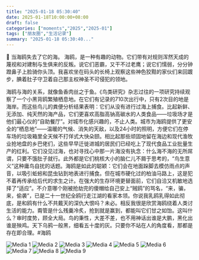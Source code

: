 ```yaml
---
title: "2025-01-18 05:30:40"
date: 2025-01-18T10:00:00+08:00
draft: false
categories: ["moments","2025","2025-01"]
tags: ["朋友圈","生活记录"]
summary: "2025-01-18 05:30:40..."
---
```


🍟 当海鸥失去了它的海。
​
​海鸥，是一种有趣的动物。它们带有对规则浑然天成的蔑视和对建制与生俱来的反叛。说它们恶霸，又干不过老鹰；说它们懦弱，分分钟蹬鼻子上脸骑你头顶。我喜欢坐在码头的长椅上观察这些神色狡黠的家伙们来回踱步，腆着肚子守卫着自己那主权神圣不可侵犯的领地。

​海鸥与海的关系，就像鱼香肉丝之于鱼。《鸟类研究》杂志过往的一项研究持续观察了一个小黑背鸥繁殖栖息地。在它们有记录的710次出行中，只有2次目的地是海岸。而这些鸟儿的粪便分析结果表明：它们从没有进行过海上捕食。比起新鲜、无添加、纯天然的海产品，它们更喜欢高脂高钠高碳水的人类食品——垃圾场才是他们最心仪的“自助餐厅”。
​
​对城市化感兴趣的，不止人类。城市为海鸥提供了更安全的“栖息地”——温暖的气候、消失的天敌，以及24小时的照明，方便它们在停车场的垃圾箱里全天候不打佯式大快朵颐。相比起那些顽固地留在海边和现代渔牧业抢地盘的乡巴佬们，这些早早迁徙进城的居民们已经吃上了现代食品工业批量生产的红利。它们没见过海，也对寻找心中那一片海没有执念：什么海不海的无所屌谓，只要不饿肚子就行。此外都是它们桃核大小的脑仁儿不屑于思考的，“鸟生意义”这种庸鸟自扰的话题。
​
海鸥是如此的聪颖：它们会在地面跺脚去模仿雨点的声音，以吸引蚯蚓和昆虫钻到地表进行捕食。但在城市硬化过的柏油马路上，这是犯不着再传承给后代的求生之计。在强大的生存环境更替面前，它们自洽又机敏地选择了“适应”。不介意哪个刚被抢劫完的傻帽给自己安上“贼鸥”的骂名，“来，骗，来，偷袭”，已是二十一世纪全鸥行走江湖的看家本领。
​
​你说我乳鸥乳得如此彻底，是和鸥有什么不共戴天的深仇大恨吗？未必。相反我很是欣赏海鸥绕着人类讨生活的能力。甭管是什么残羹冷炙，抢到就是赢到，都能叫它们甘之如饴。这叫什么？审时度势，顾全大局。鸟的秉性，大差不差，也不用神话出谁是大鹏，黑化出谁是殃鸡。天下乌鸦一般黑，细看五十度的灰。只要你不站在人的角度看，那都是存在即合理。
​
​#海鸥

![Media 1](/Moments/photos/2025-01-18/202501180530400.jpg)
![Media 2](/Moments/photos/2025-01-18/202501180530401.jpg)
![Media 3](/Moments/photos/2025-01-18/202501180530402.jpg)
![Media 4](/Moments/photos/2025-01-18/202501180530403.jpg)
![Media 5](/Moments/photos/2025-01-18/202501180530404.jpg)
![Media 6](/Moments/photos/2025-01-18/202501180530405.jpg)
![Media 7](/Moments/photos/2025-01-18/202501180530406.jpg)
![Media 8](/Moments/photos/2025-01-18/202501180530407.jpg)
![Media 9](/Moments/photos/2025-01-18/202501180530408.jpg)

